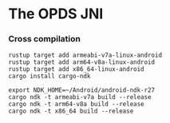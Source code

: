 

# The OPDS JNI

### Cross compilation

```
rustup target add armeabi-v7a-linux-android
rustup target add arm64-v8a-linux-android
rustup target add x86_64-linux-android
cargo install cargo-ndk
```


```
export NDK_HOME=~/Android/android-ndk-r27
cargo ndk -t armeabi-v7a build --release
cargo ndk -t arm64-v8a build --release
cargo ndk -t x86_64 build --release
```